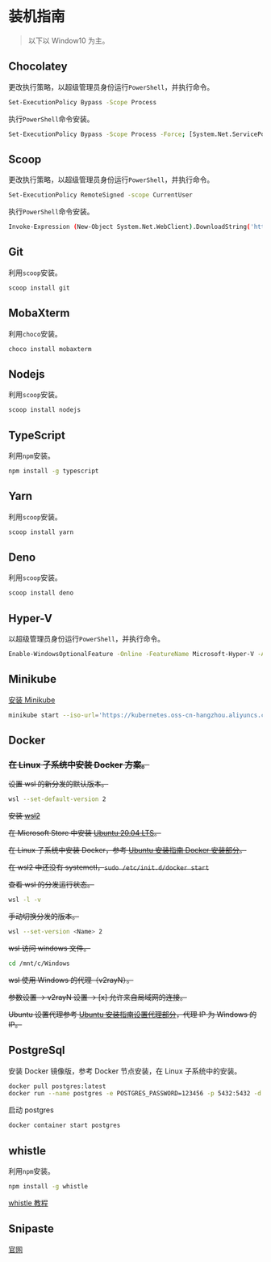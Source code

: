 # 装机指南

> 以下以 Window10 为主。

## Chocolatey

更改执行策略，以超级管理员身份运行`PowerShell`，并执行命令。

```bash
Set-ExecutionPolicy Bypass -Scope Process
```

执行`PowerShell`命令安装。

```bash
Set-ExecutionPolicy Bypass -Scope Process -Force; [System.Net.ServicePointManager]::SecurityProtocol = [System.Net.ServicePointManager]::SecurityProtocol -bor 3072; iex ((New-Object System.Net.WebClient).DownloadString('https://chocolatey.org/install.ps1'))
```

## Scoop

更改执行策略，以超级管理员身份运行`PowerShell`，并执行命令。

```bash
Set-ExecutionPolicy RemoteSigned -scope CurrentUser
```

执行`PowerShell`命令安装。

```bash
Invoke-Expression (New-Object System.Net.WebClient).DownloadString('https://get.scoop.sh')
```

## Git

利用`scoop`安装。

```bash
scoop install git
```

## MobaXterm

利用`choco`安装。

```bash
choco install mobaxterm
```

## Nodejs

利用`scoop`安装。

```bash
scoop install nodejs
```

## TypeScript

利用`npm`安装。

```bash
npm install -g typescript
```

## Yarn

利用`scoop`安装。

```bash
scoop install yarn
```

## Deno

利用`scoop`安装。

```bash
scoop install deno
```

## Hyper-V

以超级管理员身份运行`PowerShell`，并执行命令。

```bash
Enable-WindowsOptionalFeature -Online -FeatureName Microsoft-Hyper-V -All
```

## Minikube

[安装 Minikube](https://kubernetes.io/zh/docs/tasks/tools/install-minikube/)

```bash
minikube start --iso-url='https://kubernetes.oss-cn-hangzhou.aliyuncs.com/minikube/iso/minikube-v1.13.0.iso' --image-repository=registry.cn-hangzhou.aliyuncs.com/google_containers
```

## Docker

### ~~在 Linux 子系统中安装 Docker 方案。~~

~~设置 wsl 的新分发的默认版本。~~

```bash
wsl --set-default-version 2
```

~~安装 [wsl2](https://docs.microsoft.com/zh-cn/windows/wsl/wsl2-kernel)~~

~~在 Microsoft Store 中安装 [Ubuntu 20.04 LTS](https://www.microsoft.com/zh-cn/p/ubuntu-2004-lts/9n6svws3rx71#activetab=pivot:overviewtab)。~~

~~在 Linux 子系统中安装 Docker，参考 [Ubuntu 安装指南 Docker 安装部分](./ubuntu.md#docker)。~~

~~在 wsl2 中还没有 systemctl，`sudo /etc/init.d/docker start`~~

~~查看 wsl 的分发运行状态。~~

```bash
wsl -l -v
```

~~手动切换分发的版本。~~

```bash
wsl --set-version <Name> 2
```

~~wsl 访问 windows 文件。~~

```bash
cd /mnt/c/Windows
```

~~wsl 使用 Windows 的代理（v2rayN）。~~

~~参数设置 -> v2rayN 设置 -> [x] 允许来自局域网的连接。~~

~~Ubuntu 设置代理参考 [Ubuntu 安装指南设置代理部分](./ubuntu.md#将-zsh-用作默认-shell)，代理 IP 为 Windows 的 IP。~~

## PostgreSql

安装 Docker 镜像版，参考 Docker 节点安装，在 Linux 子系统中的安装。

```bash
docker pull postgres:latest
docker run --name postgres -e POSTGRES_PASSWORD=123456 -p 5432:5432 -d postgres:latest
```

启动 postgres

```bash
docker container start postgres
```

## whistle

利用`npm`安装。

```bash
npm install -g whistle
```

[whistle 教程](https://wproxy.org/whistle/)

## Snipaste

[官网](https://zh.snipaste.com/)
